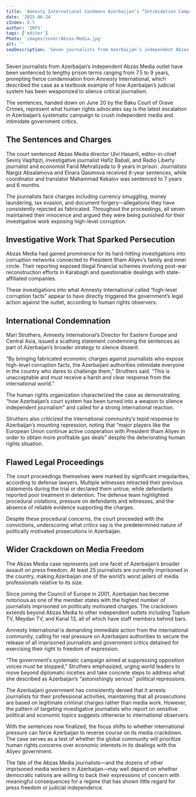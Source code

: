 ```yaml
---
title: 'Amnesty International Condemns Azerbaijan’s “Intimidation Campaign” Against Journalists Following Harsh Sentences for Abzas Media Staff'
date: '2025-06-24'
zIndex: 0.5
author: 'IRFS'
tags: ['editor']
Photo: 'images/cover/Abzas-Media.jpg'
alt: ''
seoDescription: 'Seven journalists from Azerbaijan’s independent Abzas Media outlet have been sentenced to lengthy prison terms ranging from 7.5 to 9 years, prompting fierce condemnation from Amnesty International, which described the case as a textbook example of how Azerbaijan’s judicial system has been weaponized to silence critical journalism.'
---
```

Seven journalists from Azerbaijan’s independent Abzas Media outlet have been sentenced to lengthy prison terms ranging from 7.5 to 9 years, prompting fierce condemnation from Amnesty International, which described the case as a textbook example of how Azerbaijan’s judicial system has been weaponized to silence critical journalism.

The sentences, handed down on June 20 by the Baku Court of Grave Crimes, represent what human rights advocates say is the latest escalation in Azerbaijan’s systematic campaign to crush independent media and intimidate government critics.

## The Sentences and Charges

The court sentenced Abzas Media director Ulvi Hasanli, editor-in-chief Sevinj Vaqifqizi, investigative journalist Hafiz Babali, and Radio Liberty journalist and economist Farid Mehralizada to 9 years in prison. Journalists Nargiz Absalamova and Elnara Qasimova received 8-year sentences, while coordinator and translator Mahammad Kekalov was sentenced to 7 years and 6 months.

The journalists face charges including currency smuggling, money laundering, tax evasion, and document forgery—allegations they have consistently rejected as fabricated. Throughout the proceedings, all seven maintained their innocence and argued they were being punished for their investigative work exposing high-level corruption.

## Investigative Work That Sparked Persecution

Abzas Media had gained prominence for its hard-hitting investigations into corruption networks connected to President Ilham Aliyev’s family and inner circle. Their reporting exposed illegal financial schemes involving post-war reconstruction efforts in Karabagh and questionable dealings with state-affiliated companies.

These investigations into what Amnesty International called “high-level corruption facts” appear to have directly triggered the government’s legal action against the outlet, according to human rights observers.

## International Condemnation

Mari Struthers, Amnesty International’s Director for Eastern Europe and Central Asia, issued a scathing statement condemning the sentences as part of Azerbaijan’s broader strategy to silence dissent.

“By bringing fabricated economic charges against journalists who expose high-level corruption facts, the Azerbaijani authorities intimidate everyone in the country who dares to challenge them,” Struthers said. “This is unacceptable and must receive a harsh and clear response from the international world.”

The human rights organization characterized the case as demonstrating “how Azerbaijan’s court system has been turned into a weapon to silence independent journalism” and called for a strong international reaction.

Struthers also criticized the international community’s tepid response to Azerbaijan’s mounting repression, noting that “major players like the European Union continue active cooperation with President Ilham Aliyev in order to obtain more profitable gas deals” despite the deteriorating human rights situation.

## Flawed Legal Proceedings

The court proceedings themselves were marked by significant irregularities, according to defense lawyers. Multiple witnesses retracted their previous statements during the trial or declared them untrue, while defendants reported poor treatment in detention. The defense team highlighted procedural violations, pressure on defendants and witnesses, and the absence of reliable evidence supporting the charges.

Despite these procedural concerns, the court proceeded with the convictions, underscoring what critics say is the predetermined nature of politically motivated prosecutions in Azerbaijan.

## Wider Crackdown on Media Freedom

The Abzas Media case represents just one facet of Azerbaijan’s broader assault on press freedom. At least 25 journalists are currently imprisoned in the country, making Azerbaijan one of the world’s worst jailers of media professionals relative to its size.

Since joining the Council of Europe in 2001, Azerbaijan has become notorious as one of the member states with the highest number of journalists imprisoned on politically motivated charges. The crackdown extends beyond Abzas Media to other independent outlets including Toplum TV, Meydan TV, and Kanal 13, all of which have staff members behind bars.

Amnesty International is demanding immediate action from the international community, calling for real pressure on Azerbaijani authorities to secure the release of all imprisoned journalists and government critics detained for exercising their right to freedom of expression.

“The government’s systematic campaign aimed at suppressing opposition voices must be stopped,” Struthers emphasized, urging world leaders to move beyond diplomatic niceties and take concrete steps to address what she described as Azerbaijan’s “astonishingly serious” political repressions.

The Azerbaijani government has consistently denied that it arrests journalists for their professional activities, maintaining that all prosecutions are based on legitimate criminal charges rather than media work. However, the pattern of targeting investigative journalists who report on sensitive political and economic topics suggests otherwise to international observers.

With the sentences now finalized, the focus shifts to whether international pressure can force Azerbaijan to reverse course on its media crackdown. The case serves as a test of whether the global community will prioritize human rights concerns over economic interests in its dealings with the Aliyev government.

The fate of the Abzas Media journalists—and the dozens of other imprisoned media workers in Azerbaijan—may well depend on whether democratic nations are willing to back their expressions of concern with meaningful consequences for a regime that has shown little regard for press freedom or judicial independence.